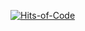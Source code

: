[![Hits-of-Code](https://hitsofcode.com/github/holydrug/yandex-backup-util)](https://hitsofcode.com/github/holydrug/yandex-backup-util/view)
